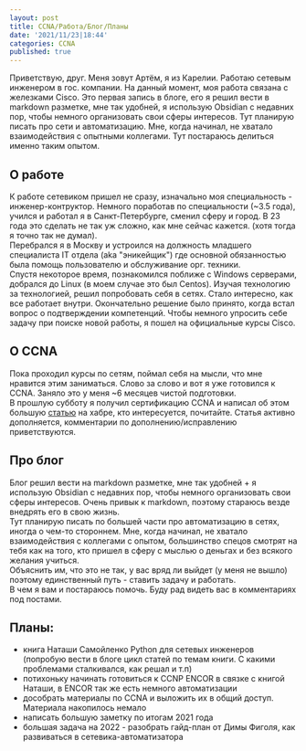 ```yaml
---
layout: post
title: CCNA/Работа/Блог/Планы
date: '2021/11/23|18:44'
categories: CCNA
published: true
---
```


Приветствую, друг. Меня зовут Артём, я из Карелии. Работаю сетевым инженером в гос. компании. На данный момент, моя работа связана с железками Cisco. Это первая запись в блоге, его я решил вести в markdown разметке, мне так удобней, я использую Obsidian с недавних пор, чтобы немного организовать свои сферы интересов. Тут планирую писать про сети и автоматизацию. Мне, когда начинал, не хватало взаимодействия с опытными коллегами. Тут постараюсь делиться именно таким опытом. 



## О работе
К работе сетевиком пришел не сразу, изначально моя специальность - инженер-контруктор. Немного поработав по специальности (~3.5 года), учился и работал я в Санкт-Петербурге, сменил сферу и город. В 23 года это сделать не так уж сложно, как мне сейчас кажется. (хотя тогда я точно так не думал).  
Перебрался я в Москву и устроился на должность младшего специалиста IT отдела (aka "эникейщик") где основной обязанностью была помощь пользователю и обслуживание орг. техники.  
Спустя некоторое время, познакомился поближе с Windows серверами, добрался до Linux (в моем случае это был Centos). Изучая технологию за технологией, решил попробовать себя в сетях. Стало интересно, как все работает внутри. Окончательно решение было принято, когда встал вопрос о подтверждении компетенций. Чтобы немного упросить себе задачу при поиске новой работы, я пошел на официальные курсы Cisco.

## О CCNA
Пока проходил курсы по сетям, поймал себя на мысли, что мне нравится этим заниматься. Слово за слово и вот я уже готовился к CCNA. Заняло это у меня ~6 месяцев чистой подготовки.  
В прошлую субботу я получил сертификацию CCNA и написал об этом большую [статью](https://habr.com/ru/post/587336/) на хабре, кто интересуется, почитайте.
Статья активно дополняется, комментарии по дополнению/исправлению приветствуются.

## Про блог
Блог решил вести на markdown разметке, мне так удобней + я использую Obsidian с недавних пор, чтобы немного организовать свои сферы интересов. Очень привык к markdown, поэтому стараюсь везде внедрять его в свою жизнь.  
Тут планирую писать по большей части про автоматизацию в сетях, иногда о чем-то стороннем. Мне, когда начинал, не хватало взаимодействия с коллегами с опытом, большинство спецов смотрят на тебя как на того, кто пришел в сферу с мыслью о деньгах и без всякого желания учиться.  
Объяснить им, что это не так, у вас вряд ли выйдет (у меня не вышло) поэтому единственный путь - ставить задачу и работать.  
В чем я вам и постараюсь помочь. Буду рад видеть вас в комментариях под постами.

## Планы:
- книга Наташи Самойленко Python для сетевых инженеров (попробую вести в блоге цикл статей по темам книги. С какими проблемами сталкивался, как решал и т.п)
- потихоньку начинать готовиться к CCNP ENCOR в связке с книгой Наташи, в ENCOR так же есть немного автоматизации
- дособрать материалы по CCNA и выложить их в общий доступ. Материала накопилось немало
- написать большую заметку по итогам 2021 года
- большая задача на 2022 - разобрать гайд-план от Димы Фиголя, как развиваться в сетевика-автоматизатора
